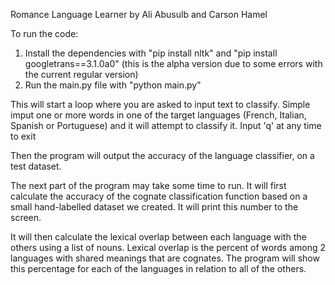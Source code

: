 Romance Language Learner by Ali Abusulb and Carson Hamel

To run the code:
1. Install the dependencies with "pip install nltk" and "pip install googletrans==3.1.0a0" (this is the alpha version due to some
errors with the current regular version)
2. Run the main.py file with "python main.py"

This will start a loop where you are asked to input text to classify. Simple imput one or more words in one of the target 
languages (French, Italian, Spanish or Portuguese) and it will attempt to classify it. Input 'q' at any time to exit

Then the program will output the accuracy of the language classifier, on a test dataset.

The next part of the program may take some time to run. It will first calculate the accuracy of the cognate classification
function based on a small hand-labelled dataset we created. It will print this number to the screen.

It will then calculate the lexical overlap between each language with the others using a list of nouns. 
Lexical overlap is the percent of words among 2 languages with shared meanings that are cognates. The program will show this percentage
for each of the languages in relation to all of the others.

